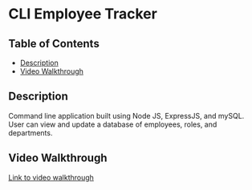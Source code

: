 # CLI Employee Tracker

## Table of Contents
* [Description](#description)
* [Video Walkthrough](#video-walkthrough)

## Description
Command line application built using Node JS, ExpressJS, and mySQL. User can view and update a database of employees, roles, and departments.

## Video Walkthrough
[Link to video walkthrough](https://drive.google.com/file/d/160nH4GdPCpmBw_9k6-OgR_qNg3og9V85/view?usp=sharing)